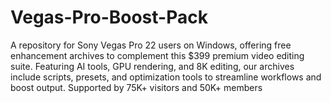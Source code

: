 # Vegas-Pro-Boost-Pack
A repository for Sony Vegas Pro 22 users on Windows, offering free enhancement archives to complement this $399 premium video editing suite. Featuring AI tools, GPU rendering, and 8K editing, our archives include scripts, presets, and optimization tools to streamline workflows and boost output. Supported by 75K+ visitors and 50K+ members
